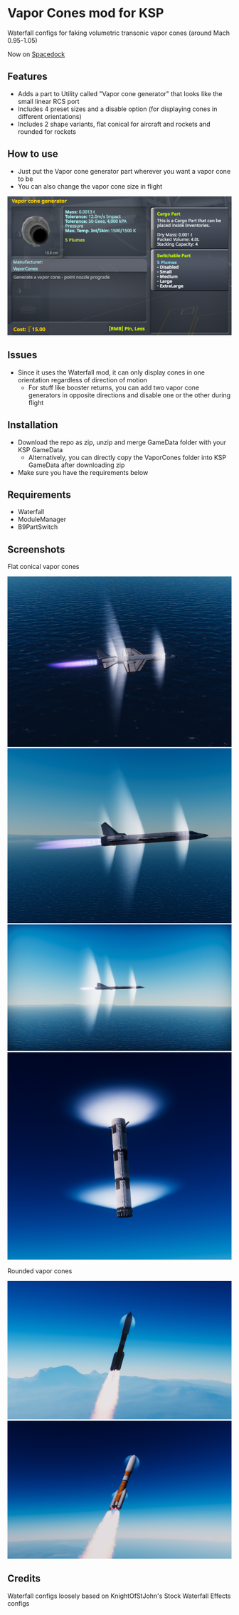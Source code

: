 # Vapor Cones mod for KSP
Waterfall configs for faking volumetric transonic vapor cones (around Mach 0.95-1.05)

Now on [Spacedock](https://spacedock.info/mod/3814/Volumetric%20Vapor%20Cones)

## Features
* Adds a part to Utility called "Vapor cone generator" that looks like the small linear RCS port
* Includes 4 preset sizes and a disable option (for displaying cones in different orientations)
* Includes 2 shape variants, flat conical for aircraft and rockets and rounded for rockets

## How to use
* Just put the Vapor cone generator part wherever you want a vapor cone to be
* You can also change the vapor cone size in flight

![Vapor cone generator part](.github/part.png)

## Issues
* Since it uses the Waterfall mod, it can only display cones in one orientation regardless of direction of motion
  * For stuff like booster returns, you can add two vapor cone generators in opposite directions and disable one or the other during flight

## Installation
* Download the repo as zip, unzip and merge GameData folder with your KSP GameData
  * Alternatively, you can directly copy the VaporCones folder into KSP GameData after downloading zip
* Make sure you have the requirements below

## Requirements
* Waterfall
* ModuleManager
* B9PartSwitch

## Screenshots
Flat conical vapor cones

![vapor cones](.github/small%20med.png)
![vapor cones](.github/small%20med%20(2).png)
![vapor cones](.github/small%20med%20large.png)
![vapor cones on booster](.github/booster.png)

Rounded vapor cones

![rounded cones on rocket 1](.github/rocket1.png)
![rounded cones on rocket 2](.github/rocket2.png)

## Credits
Waterfall configs loosely based on KnightOfStJohn's Stock Waterfall Effects configs